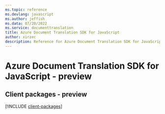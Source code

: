 ```yaml
---
ms.topic: reference
ms.devlang: javascript
ms.author: jeffish
ms.data: 07/20/2022
ms.service: documenttranslation
title: Azure Document Translation SDK for JavaScript
author: xirzec
description: Reference for Azure Document Translation SDK for JavaScript
---
```

# Azure Document Translation SDK for JavaScript - preview

## Client packages - preview
[!INCLUDE [client-packages](document-translation-client-index.md)]
